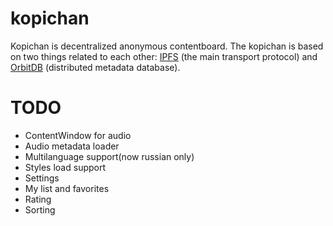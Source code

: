 # kopichan
Kopichan is decentralized anonymous contentboard.
The kopichan is based on two things related to each other: [IPFS](https://github.com/ipfs/js-ipfs) (the main transport protocol) and [OrbitDB](https://github.com/orbitdb/orbit-db) (distributed metadata database).

# TODO
- ContentWindow for audio
- Audio metadata loader
- Multilanguage support(now russian only)
- Styles load support
- Settings
- My list and favorites
- Rating
- Sorting
